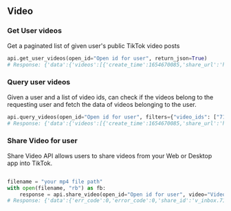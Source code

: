 ## Video

### Get User videos 

Get a paginated list of given user's public TikTok video posts

```python
api.get_user_videos(open_id="Open id for user", return_json=True)
# Response: {'data':{'videos':[{'create_time':1654670085,'share_url':'https://www.tiktok.com/@klein_kunkun/video/7106753891953347842?utm_campaign=tt4d_open_api&utm_source=aw46lwwtsqjeapig','duration':5,'id':'7106753891953347842'},{'create_time':1654658105,'share_url':'https://www.tiktok.com/@klein_kunkun/video/7106702437926407426?utm_campaign=tt4d_open_api&utm_source=aw46lwwtsqjeapig','duration':6,'id':'7106702437926407426'}],'cursor':1654658105000,'has_more':False},'error':{'code':0,'message':''}}
```

### Query user videos

Given a user and a list of video ids, can check if the videos belong to the requesting user and fetch the data of videos belonging to the user. 

```python
api.query_videos(open_id="Open id for user", filters={"video_ids": ["7106753891953347842"]}, return_json=True)
# Response: {'data':{'videos':[{'create_time':1654670085,'share_url':'https://www.tiktok.com/@klein_kunkun/video/7106753891953347842?utm_campaign=tt4d_open_api&utm_source=aw46lwwtsqjeapig','duration':5,'id':'7106753891953347842'}],'cursor':0,'has_more':False},'error':{'code':0,'message':''}}
```

### Share Video for user

Share Video API allows users to share videos from your Web or Desktop app into TikTok.


```python

filename = "your mp4 file path"
with open(filename, "rb") as fb:
    response = api.share_video(open_id="Open id for user", video="Video file object")
# Response: {'data':{'err_code':0,'error_code':0,'share_id':'v_inbox.7115544584662829102'},'extra':{'error_detail':'','logid':'2022070206304301000400300500600301908104B50'}}
```
